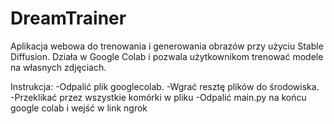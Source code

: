 # DreamTrainer
Aplikacja webowa do trenowania i generowania obrazów przy użyciu Stable Diffusion.
Działa w Google Colab i pozwala użytkownikom trenować modele na własnych zdjęciach.


Instrukcja:
-Odpalić plik googlecolab. 
-Wgrać resztę plików do środowiska.
-Przeklikać przez wszystkie komórki w pliku
-Odpalić main.py na końcu google colab i wejść w link ngrok
